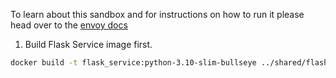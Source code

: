 To learn about this sandbox and for instructions on how to run it please head over
to the [envoy docs](https://www.envoyproxy.io/docs/envoy/latest/start/sandboxes/front_proxy.html)

1. Build Flask Service image first.
```bash
docker build -t flask_service:python-3.10-slim-bullseye ../shared/flash
```
